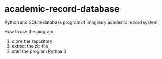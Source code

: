 # academic-record-database
Python and SQLite database program of imaginary academic record system

How to use the program:
1. clone the repository
2. extract the zip file
3. start the program Python 3
